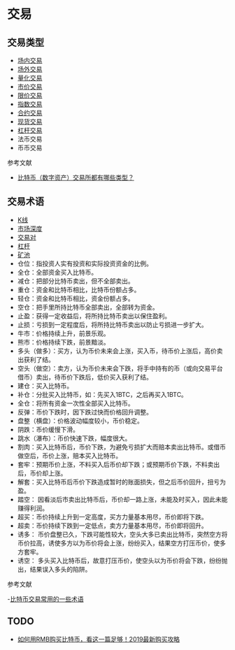 # 交易

## 交易类型

- [场内交易](http://bjiebtc.com/changneijiaoyi/)
- [场外交易](http://bjiebtc.com/changwaijiaoyi/)
- [量化交易](http://bjiebtc.com/bitebi-jiaoyi/)
- [市价交易](http://bjiebtc.com/shijiajiaoyi-btc/)
- [限价交易](http://bjiebtc.com/xianjiajiaoyi-btc/)
- [指数交易](http://bjiebtc.com/zhishujiaoyi-btc/)
- [合约交易](http://bjiebtc.com/heyuejiaoyi-btc/)
- [现货交易](http://bjiebtc.com/xianhuojiaoyi-btc/)
- [杠杆交易](http://bjiebtc.com/gangganjiaoyi-btc/)
- 法币交易
- 币币交易

参考文献

- [比特币（数字资产）交易所都有哪些类型？](http://bjiebtc.com/bitebi-shuzizichan-jiaoyisuo-leixing/)

## 交易术语

- [K线](http://bjiebtc.com/kxian-btc/)
- [市场深度](http://bjiebtc.com/bitebi-jiaoyi-shendu/)
- [交易对](http://bjiebtc.com/bitebi-jiaoyi-jiaoyidui/)
- [杠杆](http://bjiebtc.com/guangganshishenme-mahua/)
- [矿池](http://bjiebtc.com/kuangchishishenme-mahua/)
- 仓位：指投资人实有投资和实际投资资金的比例。
- 全仓：全部资金买入比特币。
- 减仓：把部分比特币卖出，但不全部卖出。
- 重仓：资金和比特币相比，比特币份额占多。
- 轻仓：资金和比特币相比，资金份额占多。
- 空仓：把手里所持比特币全部卖出，全部转为资金。
- 止盈：获得一定收益后，将所持比特币卖出以保住盈利。
- 止损：亏损到一定程度后，将所持比特币卖出以防止亏损进一步扩大。
- 牛市：价格持续上升，前景乐观。
- 熊市：价格持续下跌，前景黯淡。
- 多头（做多）：买方，认为币价未来会上涨，买入币，待币价上涨后，高价卖出获利了结。
- 空头（做空）：卖方，认为币价未来会下跌，将手中持有的币（或向交易平台借币）卖出，待币价下跌后，低价买入获利了结。
- 建仓：买入比特币。
- 补仓：分批买入比特币，如：先买入1BTC，之后再买入1BTC。
- 全仓：将所有资金一次性全部买入比特币。
- 反弹：币价下跌时，因下跌过快而价格回升调整。
- 盘整（横盘）：价格波动幅度较小，币价稳定。
- 阴跌：币价缓慢下滑。
- 跳水（瀑布）：币价快速下跌，幅度很大。
- 割肉：买入比特币后，币价下跌，为避免亏损扩大而赔本卖出比特币。或借币做空后，币价上涨，赔本买入比特币。
- 套牢：预期币价上涨，不料买入后币价却下跌；或预期币价下跌，不料卖出后，币价却上涨。
- 解套：买入比特币后币价下跌造成暂时的账面损失，但之后币价回升，扭亏为盈。
- 踏空： 因看淡后市卖出比特币后，币价却一路上涨，未能及时买入，因此未能赚得利润。
- 超买：币价持续上升到一定高度，买方力量基本用尽，币价即将下跌。
- 超卖：币价持续下跌到一定低点，卖方力量基本用尽，币价即将回升。
- 诱多： 币价盘整已久，下跌可能性较大，空头大多已卖出比特币，突然空方将币价拉高，诱使多方以为币价将会上涨，纷纷买入，结果空方打压币价，使多方套牢。
- 诱空： 多头买入比特币后，故意打压币价，使空头以为币价将会下跌，纷纷抛出，结果误入多头的陷阱。

参考文献

-[比特币交易常用的一些术语](http://bjiebtc.com/changyongshuyu/)

## TODO

- [如何用RMB购买比特币，看这一篇足够！2019最新购买攻略](http://bjiebtc.com/rmb-goumai-pianyi-btc/)
